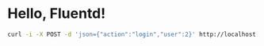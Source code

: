 # Hello, Fluentd!

```sh
curl -i -X POST -d 'json={"action":"login","user":2}' http://localhost:8888/test.cycle
```
